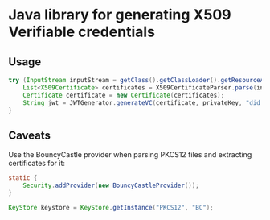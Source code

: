 # Java library for generating X509 Verifiable credentials

## Usage

```Java
try (InputStream inputStream = getClass().getClassLoader().getResourceAsStream("full-chain-and-leaf.pem")) {
    List<X509Certificate> certificates = X509CertificateParser.parse(inputStream);
    Certificate certificate = new Certificate(certificates);
    String jwt = JWTGenerator.generateVC(certificate, privateKey, "did:web:example.com:iam:the_subject");
}
```

## Caveats

Use the BouncyCastle provider when parsing PKCS12 files and extracting certificates for it:

```Java
static {
    Security.addProvider(new BouncyCastleProvider());
}

KeyStore keystore = KeyStore.getInstance("PKCS12", "BC");
```